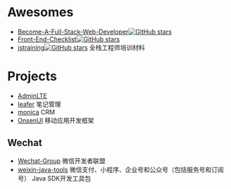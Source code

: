 
# Awesomes
- [Become-A-Full-Stack-Web-Developer](https://github.com/bmorelli25/Become-A-Full-Stack-Web-Developer)[![GitHub stars](https://img.shields.io/github/stars/bmorelli25/Become-A-Full-Stack-Web-Developer.svg?style=social&label=Star)](https://github.com/bmorelli25/Become-A-Full-Stack-Web-Developer)
- [Front-End-Checklist](https://github.com/thedaviddias/Front-End-Checklist)[![GitHub stars](https://img.shields.io/github/stars/thedaviddias/Front-End-Checklist.svg?style=social&label=Star)](https://github.com/thedaviddias/Front-End-Checklist)
- [jstraining](https://github.com/ruanyf/jstraining)[![GitHub stars](https://img.shields.io/github/stars/ruanyf/jstraining.svg?style=social&label=Star)](https://github.com/ruanyf/jstraining)  全栈工程师培训材料


# Projects

- [AdminLTE](https://github.com/almasaeed2010/AdminLTE)
- [leafer](https://github.com/ziwenxie/leafer) 笔记管理
- [monica](https://github.com/monicahq/monica) CRM
- [OnsenUI](https://github.com/OnsenUI/OnsenUI)  移动应用开发框架


## Wechat

- [Wechat-Group](https://github.com/Wechat-Group) 微信开发者联盟
- [weixin-java-tools](https://github.com/Wechat-Group/weixin-java-tools) 微信支付、小程序、企业号和公众号（包括服务号和订阅号） Java SDK开发工具包

